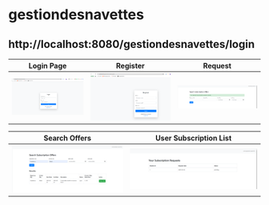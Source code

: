 # gestiondesnavettes

## http://localhost:8080/gestiondesnavettes/login

| Login Page | Register | Request |
|------------|---------|---------|
| ![Login Page](https://raw.githubusercontent.com/MaititeMohamed/gestiondesnavettes/main/images/login.png) | ![Register Page](https://raw.githubusercontent.com/MaititeMohamed/gestiondesnavettes/main/images/register.png) | ![Request Page](https://raw.githubusercontent.com/MaititeMohamed/gestiondesnavettes/main/images/request.png) |

| Search Offers | User Subscription List |
|--------------|----------------------|
| ![Search Offers](https://raw.githubusercontent.com/MaititeMohamed/gestiondesnavettes/main/images/searchOffers.png) | ![User Subscription List](https://raw.githubusercontent.com/MaititeMohamed/gestiondesnavettes/main/images/userSubscriptionList.png) |

